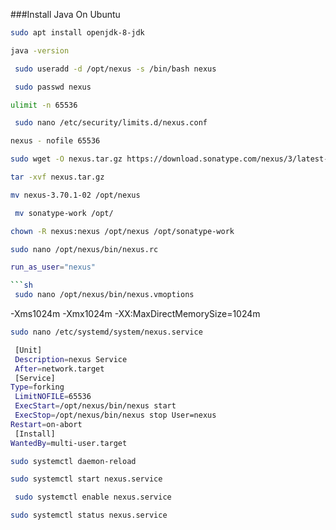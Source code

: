###Install Java On Ubuntu
```sh
sudo apt install openjdk-8-jdk
 ```
```sh
java -version
```
```sh
 sudo useradd -d /opt/nexus -s /bin/bash nexus
```
```sh
 sudo passwd nexus 
```
```sh
ulimit -n 65536
```
```sh
 sudo nano /etc/security/limits.d/nexus.conf 
```
```sh
nexus - nofile 65536 
```
```sh
sudo wget -O nexus.tar.gz https://download.sonatype.com/nexus/3/latest-unix.tar.gz
```
```sh
tar -xvf nexus.tar.gz
```
```sh
mv nexus-3.70.1-02 /opt/nexus
```
```sh
 mv sonatype-work /opt/ 
```
```sh
chown -R nexus:nexus /opt/nexus /opt/sonatype-work 
```
```sh
sudo nano /opt/nexus/bin/nexus.rc 
```
```sh
run_as_user="nexus"

```sh
 sudo nano /opt/nexus/bin/nexus.vmoptions
 ```
-Xms1024m
 -Xmx1024m 
-XX:MaxDirectMemorySize=1024m
 ```sh
sudo nano /etc/systemd/system/nexus.service
```
```sh
 [Unit]
 Description=nexus Service
 After=network.target
 [Service] 
Type=forking
 LimitNOFILE=65536
 ExecStart=/opt/nexus/bin/nexus start
 ExecStop=/opt/nexus/bin/nexus stop User=nexus 
Restart=on-abort
 [Install] 
WantedBy=multi-user.target 
```
```sh
sudo systemctl daemon-reload
```
 ```sh
sudo systemctl start nexus.service
```
```sh
 sudo systemctl enable nexus.service 
```
```sh
sudo systemctl status nexus.service
```
```
